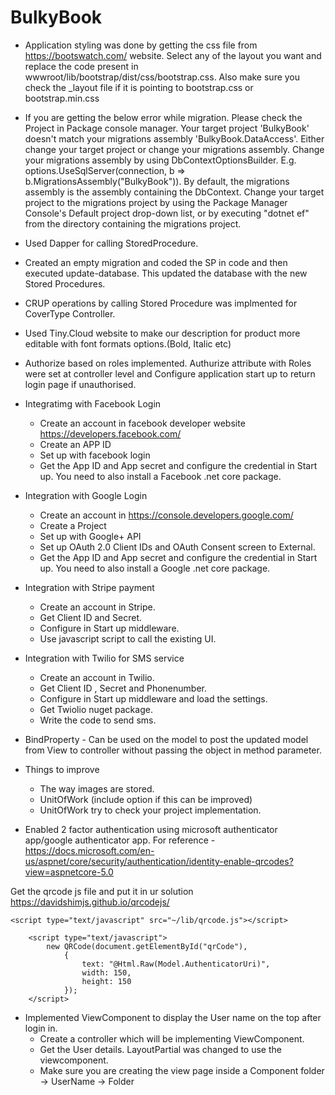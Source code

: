 # BulkyBook

- Application styling was done by getting the css file from https://bootswatch.com/ website. Select any of the layout you want and replace the code present in wwwroot/lib/bootstrap/dist/css/bootstrap.css. Also make sure you check the _layout file if it is pointing to bootstrap.css or bootstrap.min.css

- If you are getting the below error while migration. Please check the Project in Package console manager.
Your target project 'BulkyBook' doesn't match your migrations assembly 'BulkyBook.DataAccess'. Either change your target project or change your migrations assembly.
Change your migrations assembly by using DbContextOptionsBuilder. E.g. options.UseSqlServer(connection, b => b.MigrationsAssembly("BulkyBook")). By default, the migrations assembly is the assembly containing the DbContext.
Change your target project to the migrations project by using the Package Manager Console's Default project drop-down list, or by executing "dotnet ef" from the directory containing the migrations project.

- Used Dapper for calling StoredProcedure. 
- Created an empty migration and coded the SP in code and then executed update-database. This updated the database with the new Stored Procedures.
- CRUP operations by calling Stored Procedure was implmented for CoverType Controller.

- Used Tiny.Cloud website to make our description for product more editable with font formats options.(Bold, Italic etc)

- Authorize based on roles implemented. Authurize attribute with Roles were set at controller level and Configure application start up to return login page if unauthorised.

- Integratimg with Facebook Login
  - Create an account in facebook developer website https://developers.facebook.com/
  - Create an APP ID 
  - Set up with facebook login
  - Get the App ID and App secret and configure the credential in Start up. You need to also install a Facebook .net core package.


- Integration with Google Login
  - Create an account in https://console.developers.google.com/
  - Create a Project
  - Set up with Google+ API
  - Set up OAuth 2.0 Client IDs and OAuth Consent screen to External.
  - Get the App ID and App secret and configure the credential in Start up. You need to also install a Google .net core package.
  
- Integration with Stripe payment
  - Create an account in Stripe.
  - Get Client ID and Secret.
  - Configure in Start up middleware.
  - Use javascript script to call the existing UI.
  
    
- Integration with Twilio for SMS service
  - Create an account in Twilio.
  - Get Client ID , Secret and Phonenumber.
  - Configure in Start up middleware and load the settings.
  - Get Twiolio nuget package.
  - Write the code to send sms.
  
- BindProperty - Can be used on the model to post the updated model from View to controller without passing the object in method parameter.
  
  
- Things to improve
  - The way images are stored.
  - UnitOfWork (include option if this can be improved)
  - UnitOfWork try to check your project implementation.
  
- Enabled 2 factor authentication using microsoft authenticator app/google authenticator app. 
 For reference - https://docs.microsoft.com/en-us/aspnet/core/security/authentication/identity-enable-qrcodes?view=aspnetcore-5.0
 
 Get the qrcode js file and put it in ur solution
 https://davidshimjs.github.io/qrcodejs/
 
```
<script type="text/javascript" src="~/lib/qrcode.js"></script>

    <script type="text/javascript">
        new QRCode(document.getElementById("qrCode"),
            {
                text: "@Html.Raw(Model.AuthenticatorUri)",
                width: 150,
                height: 150
            });
    </script>
```

- Implemented ViewComponent to display the User name on the top after login in.
  - Create a controller which will be implementing ViewComponent. 
  - Get the User details. LayoutPartial was changed to use the viewcomponent. 
  - Make sure you are creating the view page inside a Component folder -> UserName -> Folder

